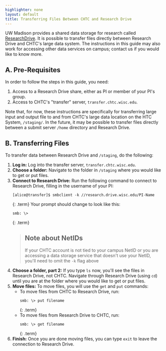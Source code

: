 ```yaml
---
highlighter: none
layout: default
title: Transferring Files Between CHTC and Research Drive
---
```


UW Madison provides a shared data storage for research called [ResearchDrive](https://it.wisc.edu/services/researchdrive/). It 
is possible to transfer files directly between Research Drive and CHTC's large data system. The 
instructions in this guide may also work for accessing other data services on campus; contact us if you 
would like to know more.

## A. Pre-Requisites

In order to follow the steps in this guide, you need: 
1. Access to a Research Drive share, either as PI or member of your PI's group. 
2. Access to CHTC's "transfer" server, `transfer.chtc.wisc.edu`. 

Note that, for now, these instructions are specifically for transferring large input and output file to 
and from CHTC's large data location on the HTC System, `/staging/`. In the future, it may be possible to 
transfer files directly between a submit server `/home` directory and Research Drive. 

## B. Transferring Files

To transfer data between Research Drive and `/staging`, do the following: 

1. **Log in:** Log into the transfer server, `transfer.chtc.wisc.edu`. 
2. **Choose a folder:** Navigate to the folder in `/staging` where you would like to get or put files. 
3. **Connect to Research Drive:** Run the following command to connect to Research Drive, filling in the username of 
your PI: 
    ```
    [alice@transfer]$ smbclient -k //research.drive.wisc.edu/PI-Name
    ```
    {: .term}
    Your prompt should change to look like this:
    ```
    smb: \> 
    ```
    {: .term}
    > ## Note about NetIDs
    > If your CHTC account is not tied to your campus NetID or you are accessing a data 
    > storage service that doesn't use your NetID, you'll need to omit the `-k` flag above
4. **Choose a folder, part 2:** If you type `ls` now, you'll see the files in Research Drive, not CHTC. 
Navigate through Research Drive (using `cd`) until you are at the folder where you would 
like to get or put files. 
5. **Move files:** To move files, you will use the `get` and `put` commands: 
    - To move files from CHTC to Research Drive, run: 
        ```
        smb: \> put filename
        ```
        {: .term}
    - To move files from Research Drive to CHTC, run: 
        ```
        smb: \> get filename
        ```
        {: .term}
6. **Finish:** Once you are done moving files, you can type `exit` to leave the connection to Research Drive. 
